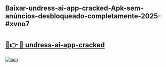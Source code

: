 ## Baixar-undress-ai-app-cracked-Apk-sem-anúncios-desbloqueado-completamente-2025-#xvno7

# <h2><a href="https://ainizakaria.my?title=undress-ai-app-cracked&ref=22M">🔗👉 🔴 undress-ai-app-cracked</a></h2>

[![acn](https://github.com/user-attachments/assets/0f9c940e-d8b0-45ae-aac7-cd30a18b3e1c)](https://ainizakaria.my?title=undress-ai-app-cracked&ref=22M)

